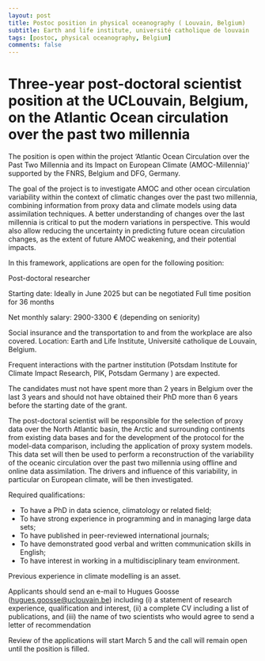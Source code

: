 ```yaml
---
layout: post
title: Postoc position in physical oceanography ( Louvain, Belgium)
subtitle: Earth and life institute, université catholique de louvain
tags: [postoc, physical oceanography, Belgium]
comments: false
---
```

# Three-year post-doctoral scientist position at the UCLouvain, Belgium, on the Atlantic Ocean circulation over the past two millennia

The position is open within the project ‘Atlantic Ocean Circulation over the Past Two Millennia and its Impact on European Climate (AMOC-Millennia)’ supported by the FNRS, Belgium and DFG, Germany.

The goal of the project is to investigate AMOC and other ocean circulation variability within the context of climatic changes over the past two millennia, combining information from proxy data and climate models using data assimilation techniques. A better understanding of changes over the last millennia is critical to put the modern variations in perspective. This would also allow reducing the uncertainty in predicting future ocean circulation changes, as the extent of future AMOC weakening, and their potential impacts.

In this framework, applications are open for the following position:

Post-doctoral researcher

Starting date: Ideally in June 2025 but can be negotiated
Full time position for 36 months

Net monthly salary: 2900-3300 € (depending on seniority)

Social insurance and the transportation to and from the workplace are also covered.
Location: Earth and Life Institute, Université catholique de Louvain, Belgium.

Frequent interactions with the partner institution (Potsdam Institute for Climate Impact Research, PIK, Potsdam Germany ) are expected.

The candidates must not have spent more than 2 years in Belgium over the last 3 years and should not have obtained their PhD more than 6 years before the starting date of the grant.

The post-doctoral scientist will be responsible for the selection of proxy data over the North Atlantic basin, the Arctic and surrounding continents from existing data bases and for the development of the protocol for the model-data comparison, including the application of proxy system models. This data set will then be used to perform a reconstruction of the variability of the oceanic circulation over the past two millennia using offline and online data assimilation. The drivers and influence of this variability, in particular on European climate, will be then investigated.

Required qualifications:

- To have a PhD in data science, climatology or related field;
- To have strong experience in programming and in managing large data sets;
- To have published in peer-reviewed international journals;
- To have demonstrated good verbal and written communication skills in English;
- To have interest in working in a multidisciplinary team environment.

Previous experience in climate modelling is an asset.

Applicants should send an e-mail to Hugues Goosse (hugues.goosse@uclouvain.be) including (i) a statement of research experience, qualification and interest, (ii) a complete CV including a list of publications, and (iii) the name of two scientists who would agree to send a letter of recommendation

Review of the applications will start March 5 and the call will remain open until the position is filled.

